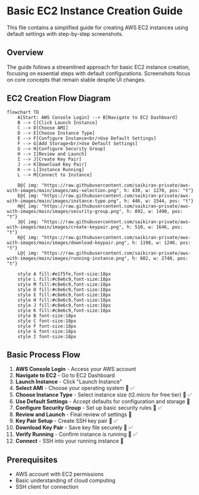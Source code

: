 # Basic EC2 Instance Creation Guide

This file contains a simplified guide for creating AWS EC2 instances using default settings with step-by-step screenshots.

## Overview

The guide follows a streamlined approach for basic EC2 instance creation, focusing on essential steps with default configurations. Screenshots focus on core concepts that remain stable despite UI changes.

## EC2 Creation Flow Diagram

```mermaid
flowchart TD
    A[Start: AWS Console Login] --> B[Navigate to EC2 Dashboard]
    B --> C[Click Launch Instance]
    C --> D[Choose AMI]
    D --> E[Choose Instance Type]
    E --> F[Configure Instance<br/>Use Default Settings]
    F --> G[Add Storage<br/>Use Default Settings]
    G --> H[Configure Security Group]
    H --> I[Review and Launch]
    I --> J[Create Key Pair]
    J --> K[Download Key Pair]
    K --> L[Instance Running]
    L --> M[Connect to Instance]
    
    D@{ img: "https://raw.githubusercontent.com/saikiran-private/aws-with-images/main/images/ami-selection.png", h: 430, w: 1270, pos: "t"}
    E@{ img: "https://raw.githubusercontent.com/saikiran-private/aws-with-images/main/images/instance-type.png", h: 446, w: 1544, pos: "t"}
    H@{ img: "https://raw.githubusercontent.com/saikiran-private/aws-with-images/main/images/security-group.png", h: 892, w: 1490, pos: "t"}
    J@{ img: "https://raw.githubusercontent.com/saikiran-private/aws-with-images/main/images/create-keypair.png", h: 510, w: 1646, pos: "t"}
    K@{ img: "https://raw.githubusercontent.com/saikiran-private/aws-with-images/main/images/download-keypair.png", h: 1198, w: 1240, pos: "t"}
    L@{ img: "https://raw.githubusercontent.com/saikiran-private/aws-with-images/main/images/running-instance.png", h: 602, w: 2748, pos: "t"}
    
    style A fill:#e1f5fe,font-size:18px
    style L fill:#c8e6c9,font-size:18px
    style M fill:#c8e6c9,font-size:18px
    style D fill:#c8e6c9,font-size:18px
    style E fill:#c8e6c9,font-size:18px
    style H fill:#c8e6c9,font-size:18px
    style J fill:#c8e6c9,font-size:18px
    style K fill:#c8e6c9,font-size:18px
    style B font-size:18px
    style C font-size:18px
    style F font-size:18px
    style G font-size:18px
    style I font-size:18px
```

## Basic Process Flow

1. **AWS Console Login** - Access your AWS account
2. **Navigate to EC2** - Go to EC2 Dashboard  
3. **Launch Instance** - Click "Launch Instance"
4. **Select AMI** - Choose your operating system 🔑 ✅
5. **Choose Instance Type** - Select instance size (t2.micro for free tier) 🔑 ✅
6. **Use Default Settings** - Accept defaults for configuration and storage 📝
7. **Configure Security Group** - Set up basic security rules 🔑 ✅
8. **Review and Launch** - Final review of settings 📝
9. **Key Pair Setup** - Create SSH key pair 🔑 ✅
10. **Download Key Pair** - Save key file securely 🔑 ✅
11. **Verify Running** - Confirm instance is running 🔑 ✅
12. **Connect** - SSH into your running instance 📝

## Prerequisites

- AWS account with EC2 permissions
- Basic understanding of cloud computing
- SSH client for connection
